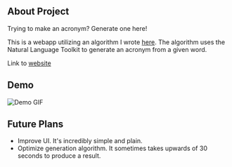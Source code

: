 ## About Project

Trying to make an acronym? Generate one here!

This is a webapp utilizing an algorithm I wrote [here](https://github.com/jakeane/acronym_generator). The algorithm uses the Natural Language Toolkit to generate an acronym from a given word.

Link to [website](http://www.boboddy.net/)

## Demo

![Demo GIF](https://media.giphy.com/media/QZCdZX0LknNRVogrnU/giphy.gif)

## Future Plans
- Improve UI. It's incredibly simple and plain.
- Optimize generation algorithm. It sometimes takes upwards of 30 seconds to produce a result.
